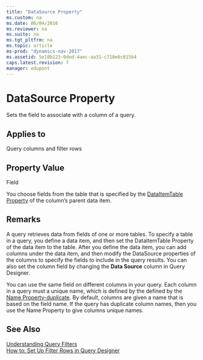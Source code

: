 ```yaml
---
title: "DataSource Property"
ms.custom: na
ms.date: 06/04/2016
ms.reviewer: na
ms.suite: na
ms.tgt_pltfrm: na
ms.topic: article
ms-prod: "dynamics-nav-2017"
ms.assetid: 5e18b123-0ded-4aec-aa31-c710e6c015b4
caps.latest.revision: 7
manager: edupont
---
```

# DataSource Property
Sets the field to associate with a column of a query.  
  
## Applies to  
 Query columns and filter rows  
  
## Property Value  
 Field  
  
 You choose fields from the table that is specified by the [DataItemTable Property](DataItemTable-Property.md) of the column’s parent data item.  
  
## Remarks  
 A query retrieves data from fields of one or more tables. To specify a table in a query, you define a data item, and then set the DataItemTable Property of the data item to the table. After you define the data item, you can add columns under the data item, and then modify the DataSource properties of the columns to specify the fields to include in the query results. You can also set the column field by changing the **Data Source** column in Query Designer.  
  
 You can use the same field on different columns in your query. Each column in a query must a unique name, which is defined by the defined by the [Name Property-duplicate](Name-Property-duplicate.md). By default, columns are given a name that is based on the field name. If the query has duplicate column names, then you use the Name Property to give columns unique names.  
  
## See Also  
 [Understanding Query Filters](Understanding-Query-Filters.md)   
 [How to: Set Up Filter Rows in Query Designer](How-to--Set-Up-Filter-Rows-in-Query-Designer.md)